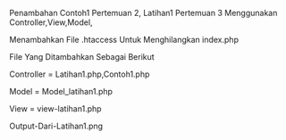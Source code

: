 Penambahan Contoh1 Pertemuan 2, Latihan1 Pertemuan 3 Menggunakan Controller,View,Model,


Menambahkan File .htaccess Untuk Menghilangkan index.php

File Yang Ditambahkan Sebagai Berikut


Controller = Latihan1.php,Contoh1.php


Model      = Model_latihan1.php


View       = view-latihan1.php


Output-Dari-Latihan1.png
